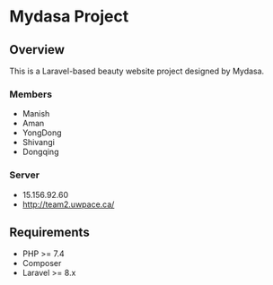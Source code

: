 # Mydasa Project

## Overview

This is a Laravel-based beauty website project designed by Mydasa. 
### Members

- Manish
- Aman
- YongDong
- Shivangi
- Dongqing

### Server
- 15.156.92.60
- http://team2.uwpace.ca/

## Requirements

- PHP >= 7.4
- Composer
- Laravel >= 8.x
